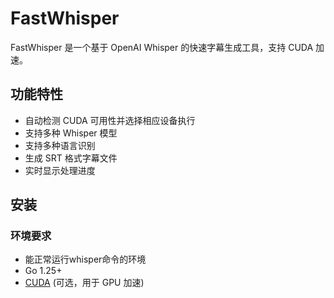 # FastWhisper

FastWhisper 是一个基于 OpenAI Whisper 的快速字幕生成工具，支持 CUDA 加速。

## 功能特性

- 自动检测 CUDA 可用性并选择相应设备执行
- 支持多种 Whisper 模型
- 支持多种语言识别
- 生成 SRT 格式字幕文件
- 实时显示处理进度

## 安装

### 环境要求

- 能正常运行whisper命令的环境
- Go 1.25+
- [CUDA](https://developer.nvidia.com/cuda-downloads) (可选，用于 GPU 加速)
